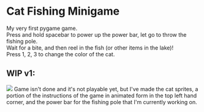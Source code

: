 # Cat Fishing Minigame
My very first pygame game.   
Press and hold spacebar to power up the power bar, let go to throw the fishing pole.  
Wait for a bite, and then reel in the fish (or other items in the lake)!   
Press 1, 2, 3 to change the color of the cat.

## WIP v1:
<img src = "https://i.imgur.com/ohuYRB0.gif">
Game isn't done and it's not playable yet, but I've made the cat sprites, a portion of the instructions of the game in animated form in the top left hand corner, and the power bar for the fishing pole that I'm currently working on. 
